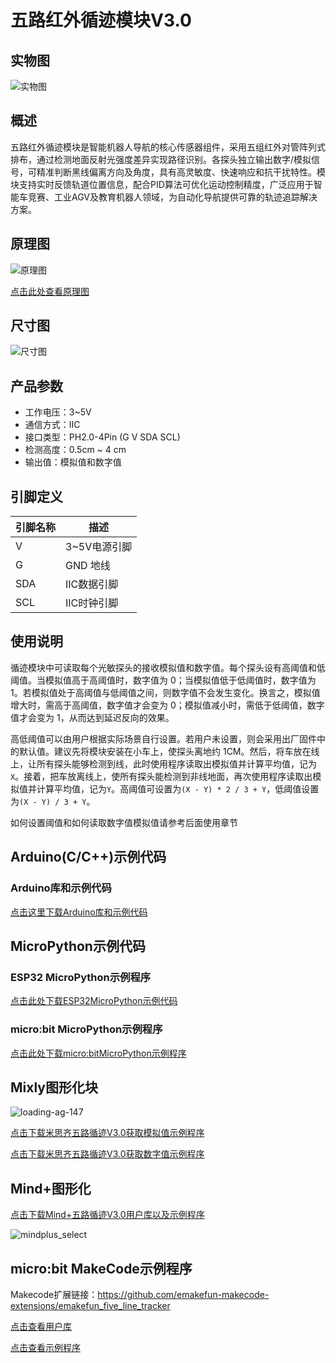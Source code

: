 # 五路红外循迹模块V3.0

## 实物图

![实物图](./picture/five_way_tracking_module_V3.jpg)

## 概述

五路红外循迹模块是智能机器人导航的核心传感器组件，采用五组红外对管阵列式排布，通过检测地面反射光强度差异实现路径识别。各探头独立输出数字/模拟信号，可精准判断黑线偏离方向及角度，具有高灵敏度、快速响应和抗干扰特性。模块支持实时反馈轨道位置信息，配合PID算法可优化运动控制精度，广泛应用于智能车竞赛、工业AGV及教育机器人领域，为自动化导航提供可靠的轨迹追踪解决方案。

## 原理图

![原理图](picture/schematic_diagram.jpg)

<a href="zh-cn/ph2.0_sensors/sensors/five_line_tracker_v3/5line_tracking_v3.pdf" target="_blank">点击此处查看原理图</a>

## 尺寸图

![尺寸图](picture/size.png)

## 产品参数

- 工作电压：3~5V
- 通信方式：IIC
- 接口类型：PH2.0-4Pin (G V SDA SCL)
- 检测高度：0.5cm ~ 4 cm
- 输出值：模拟值和数字值

## 引脚定义

| 引脚名称 | 描述       |
| ---- | -------- |
| V    | 3~5V电源引脚 |
| G    | GND 地线   |
| SDA  | IIC数据引脚  |
| SCL  | IIC时钟引脚  |

## 使用说明

循迹模块中可读取每个光敏探头的接收模拟值和数字值。每个探头设有高阈值和低阈值。当模拟值高于高阈值时，数字值为 0；当模拟值低于低阈值时，数字值为 1。若模拟值处于高阈值与低阈值之间，则数字值不会发生变化。换言之，模拟值增大时，需高于高阈值，数字值才会变为 0；模拟值减小时，需低于低阈值，数字值才会变为 1，从而达到延迟反向的效果。

高低阈值可以由用户根据实际场景自行设置。若用户未设置，则会采用出厂固件中的默认值。建议先将模块安装在小车上，使探头离地约 1CM。然后，将车放在线上，让所有探头能够检测到线，此时使用程序读取出模拟值并计算平均值，记为`X`。接着，把车放离线上，使所有探头能检测到非线地面，再次使用程序读取出模拟值并计算平均值，记为`Y`。高阈值可设置为`(X - Y) * 2 / 3 + Y`，低阈值设置为`(X - Y) / 3 + Y`。

如何设置阈值和如何读取数字值模拟值请参考后面使用章节

## Arduino(C/C++)示例代码

### Arduino库和示例代码

<a href="zh-cn/ph2.0_sensors/sensors/five_line_tracker_v3/emakefun_five_line_tracker_v3.zip" download>点击这里下载Arduino库和示例代码</a>

## MicroPython示例代码

### ESP32 MicroPython示例程序

<a href="zh-cn/ph2.0_sensors/sensors/five_line_tracker_v3/five_line_tracker_v3_esp32_micropython.zip" download>点击此处下载ESP32MicroPython示例代码</a>

### micro:bit MicroPython示例程序

<a href="zh-cn/ph2.0_sensors/sensors/five_line_tracker_v3/five_line_tracker_v3_microbit_micropython.zip" download>点击此处下载micro:bitMicroPython示例程序</a>

## Mixly图形化块

![loading-ag-147](./picture/mixly_select.png)

<a href="zh-cn/ph2.0_sensors/sensors/five_line_tracker_v3/mixly_get_analog.zip" download>点击下载米思齐五路循迹V3.0获取模拟值示例程序</a>

<a href="zh-cn/ph2.0_sensors/sensors/five_line_tracker_v3/mixly_get_digital.zip" download>点击下载米思齐五路循迹V3.0获取数字值示例程序</a>

## Mind+图形化

<a href="zh-cn/ph2.0_sensors/sensors/five_line_tracker_v3/mindplus_example.zip" download>点击下载Mind+五路循迹V3.0用户库以及示例程序</a>

![mindplus_select](./picture/mindplus_select.png "mind+选择五路循迹V3.0")

## micro:bit MakeCode示例程序

Makecode扩展链接：https://github.com/emakefun-makecode-extensions/emakefun_five_line_tracker 

<a href="https://github.com/emakefun-makecode-extensions/emakefun_five_line_tracker" target="_blank">点击查看用户库</a>

<a href="https://makecode.microbit.org/_8PsgrehRXdtY" target="_blank">点击查看示例程序</a>


